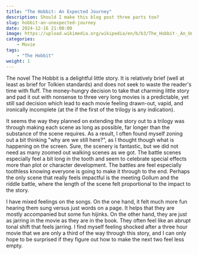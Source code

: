 ```yaml
---
title: "The Hobbit: An Expected Journey"
description: Should I make this blog post three parts too?
slug: hobbit-an-unexpected-journey
date: 2024-12-16 21:00:00
image: https://upload.wikimedia.org/wikipedia/en/b/b3/The_Hobbit-_An_Unexpected_Journey.jpeg
categories:
    - Movie
tags:
    - "The Hobbit"
weight: 1
---
```


The novel The Hobbit is a delightful little story. It is relatively brief (well at least as brief for Tolkien standards) and does not seek to waste the reader's time with fluff. The money-hungry decision to take that charming little story and pad it out with nonsense to three very long movies is a predictable, yet still sad decision which lead to each movie feeling drawn-out, vapid, and ironically incomplete (at the if the first of the trilogy is any indication).

It seems the way they planned on extending the story out to a trilogy was through making each scene as long as possible, far longer than the substance of the scene requires. As a result, I often found myself zoning out a bit thinking "why are we still here?", as I thought though what is happening on the screen. Sure, the scenery is fantastic, but we did not need as many zoomed out walking scenes as we got. The battle scenes especially feel a bit long in the tooth and seem to celebrate special effects more than plot or character development. The battles are feel especially toothless knowing everyone is going to make it through to the end. Perhaps the only scene that really feels impactful is the meeting Gollum and the riddle battle, where the length of the scene felt proportional to the impact to the story.

I have mixed feelings on the songs. On the one hand, it felt much more fun hearing them sung versus just words on a page. It helps that they are mostly accompanied but some fun hijinks. On the other hand, they are just as jarring in the movie as they are in the book. They often feel like an abrupt tonal shift that feels jarring. I find myself feeling shocked after a three hour movie that we are only a third of the way through this story, and I can only hope to be surprised if they figure out how to make the next two feel less empty.
